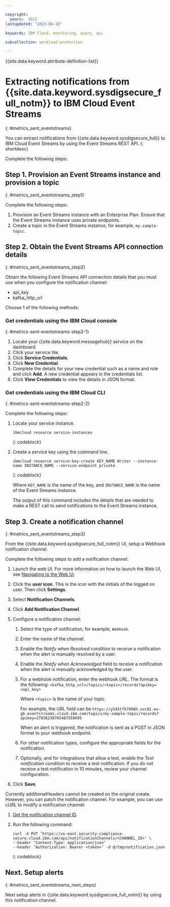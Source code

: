 ```yaml
---

copyright:
  years:  2023
lastupdated: "2023-04-10"

keywords: IBM Cloud, monitoring, query, api

subcollection: workload-protection

---
```


{{site.data.keyword.attribute-definition-list}}

# Extracting notifications from {{site.data.keyword.sysdigsecure_full_notm}} to IBM Cloud Event Streams
{: #metrics_sent_eventstreams}

You can extract notifications from {{site.data.keyword.sysdigsecure_full}} to IBM Cloud Event Streams by using the Event Streams REST API.
{: shortdesc}

Complete the following steps:

## Step 1. Provision an Event Streams instance and provision a topic
{: #metrics_sent_eventstreams_step1}

Complete the following steps:

1. Provision an Event Streams instance with an Enterprise Plan. Ensure that the Event Streams instance uses private endpoints.
2. Create a topic in the Event Streams instance, for example, `my-sample-topic`.

## Step 2. Obtain the Event Streams API connection details
{: #metrics_sent_eventstreams_step2}

Obtain the following Event Streams API connection details that you must use when you configure the notification channel:
- api_key
- kafka_http_url

Choose 1 of the following methods:

### Get credentials using the IBM Cloud console
{: #metrics-sent-eventstreams-step2-1}

1. Locate your {{site.data.keyword.messagehub}} service on the dashboard.
2. Click your service tile.
3. Click **Service Credentials**.
4. Click **New Credential**.
5. Complete the details for your new credential such as a name and role and click **Add**. A new credential appears in the credentials list.
6. Click **View Credentials** to view the details in JSON format.



### Get credentials using the IBM Cloud CLI
{: #metrics-sent-eventstreams-step2-2}

Complete the following steps:

1. Locate your service instance.

    ```text
    ibmcloud resource service-instances
    ```
    {: codeblock}

2. Create a service key using the command line.

    ```text
    ibmcloud resource service-key-create KEY_NAME Writer --instance-name INSTANCE_NAME --service-endpoint private
    ```
    {: codeblock}

    Where `KEY_NAME` is the name of the key, and `INSTANCE_NAME` is the name of the Event Streams instance.

    The output of this command includes the details that are needed to make a REST call to send notifications to the Event Streams instance.



## Step 3. Create a notification channel
{: #metrics_sent_eventstreams_step3}

From the {{site.data.keyword.sysdigsecure_full_notm}} UI, setup a Webhook notification channel.

Complete the following steps to add a notification channel:

1. Launch the web UI. For more information on how to launch the Web UI, see [Navigating to the Web UI](/docs/workload-protection?topic=workload-protection-launch).

2. Click the **user icon**.  This is the icon with the initials of the logged on user.  Then click **Settings**.

3. Select **Notification Channels**.

4. Click **Add Notification Channel**.

5. Configure a notification channel:

    1. Select the type of notification, for example, `Webhook`.

    2. Enter the name of the channel.

    3. Enable the *Notify when Resolved* condition to receive a notification when the alert is manually resolved by a user.

    4. Enable the *Notify when Acknowledged* field to receive a notification when the alert is manually acknowledged by the user.

    5. For a webhook notification, enter the webhook *URL*. The format is the following: `<kafka_http_url>/topics/<topic>/records?apikey=<api_key>`

        Where `<topic>` is the name of your topic.

        For example, the URL field can be `https://y545tf67898h.svc01.eu-gb.eventstreams.cloud.ibm.com/topics/my-sample-topic/records?apikey=27836238765487558695`

        When an alert is triggered, the notification is sent as a POST in JSON format to your webhook endpoint.

    6. For other notification types, configure the appropriate fields for the notification.

    7. Optionally, and for integrations that allow a test, enable the *Test notification* condition to receive a test notification. If you do not receive a test notification in 10 minutes, review your channel configuration.

6. Click **Save**.


Currently additionalHeaders cannot be created on the original create. However, you can patch the notification channel. For example, you can use cURL to modify a notification channel:

1. [Get the notification channel ID](/docs/workload-protection?topic=workload-protection-notifications_api#notifications_api_get_all).

2. Run the following command:

    ```text
    curl -X PUT ’https://us-east.security-compliance-secure.cloud.ibm.com/api/notificationChannels/<CHANNEL_ID>' \
    --header ‘Content-Type: application/json’
    --header ‘Authorization: Bearer <token>’ -d @/tmp/notification.json
    ```
    {: codeblock}



## Next. Setup alerts
{: #metrics_sent_eventstreams_next_steps}

Next setup alerts in {{site.data.keyword.sysdigsecure_full_notm}} by using this notification channel.
